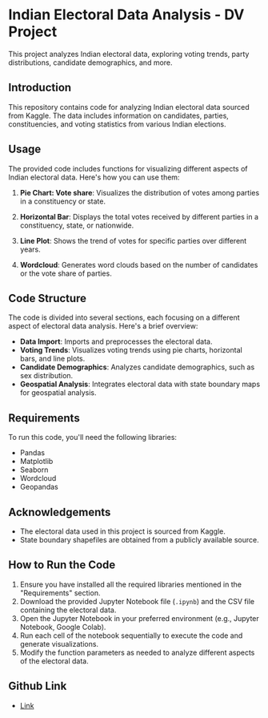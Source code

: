 # Indian Electoral Data Analysis - DV Project

This project analyzes Indian electoral data, exploring voting trends, party distributions, candidate demographics, and more.

## Introduction

This repository contains code for analyzing Indian electoral data sourced from Kaggle. The data includes information on candidates, parties, constituencies, and voting statistics from various Indian elections.

## Usage

The provided code includes functions for visualizing different aspects of Indian electoral data. Here's how you can use them:

1. **Pie Chart: Vote share**: Visualizes the distribution of votes among parties in a constituency or state.

2. **Horizontal Bar**: Displays the total votes received by different parties in a constituency, state, or nationwide.

3. **Line Plot**: Shows the trend of votes for specific parties over different years.

4. **Wordcloud**: Generates word clouds based on the number of candidates or the vote share of parties.

## Code Structure

The code is divided into several sections, each focusing on a different aspect of electoral data analysis. Here's a brief overview:

- **Data Import**: Imports and preprocesses the electoral data.
- **Voting Trends**: Visualizes voting trends using pie charts, horizontal bars, and line plots.
- **Candidate Demographics**: Analyzes candidate demographics, such as sex distribution.
- **Geospatial Analysis**: Integrates electoral data with state boundary maps for geospatial analysis.

## Requirements

To run this code, you'll need the following libraries:

- Pandas
- Matplotlib
- Seaborn
- Wordcloud
- Geopandas

## Acknowledgements

- The electoral data used in this project is sourced from Kaggle.
- State boundary shapefiles are obtained from a publicly available source.

## How to Run the Code

1. Ensure you have installed all the required libraries mentioned in the "Requirements" section.
2. Download the provided Jupyter Notebook file (`.ipynb`) and the CSV file containing the electoral data.
3. Open the Jupyter Notebook in your preferred environment (e.g., Jupyter Notebook, Google Colab).
4. Run each cell of the notebook sequentially to execute the code and generate visualizations.
5. Modify the function parameters as needed to analyze different aspects of the electoral data.

## Github Link

- [Link](https://github.com/Aditya2814/Indian-General-Elections-data-1977-2014-Analysis-and-Visualisation)
